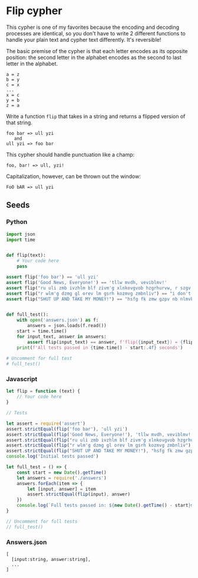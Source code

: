 # Flip cypher

This cypher is one of my favorites because the encoding and decoding processes are identical, so you don't have
to write 2 different functions to handle your plain text and cypher text differently. It's reversible!

The basic premise of the cypher is that each letter encodes as its opposite position: the second letter in the alphabet
encodes as the second to last letter in the alphabet.<br>
```
a = z
b = y
c = x
...
x = c
y = b
z = a
```
Write a function `flip` that takes in a string and returns a flipped version of that string.
```
foo bar => ull yzi
   and
ull yzi => foo bar
```
This cypher should handle punctuation like a champ:
```
foo, bar! => ull, yzi!
```
Capitalization, however, can be thrown out the window:
```
FoO bAR => ull yzi
```

## Seeds
### Python
```python
import json
import time


def flip(text):
    # Your code here
    pass

assert flip('foo bar') == 'ull yzi'
assert flip('Good News, Everyone!') == 'tllw mvdh, veviblmv!'
assert flip("ru uli zmb ivzhlm blf zivm'g xlnkovgvob hzgrhurvw, r szgv blf") == "if for any reason you aren't completely satisfied, i hate you"
assert flip("r wlm'g dzmg gl orev lm gsrh kozmvg zmbnliv") == "i don't want to live on this planet anymore"
assert flip("SHUT UP AND TAKE MY MONEY!") == "hsfg fk zmw gzpv nb nlmvb!"


def full_test():
    with open('answers.json') as f:
        answers = json.loads(f.read())
    start = time.time()
    for input_text, answer in answers:
        assert flip(input_text) == answer, f'flip({input_text}) = {flip(input_text)} != {answer}'
    print(f'All tests passed in {time.time() - start:.4f} seconds')
    
# Uncomment for full test
# full_test()

```

### Javascript
```javascript
let flip = function (text) {
    // Your code here
}

// Tests

let assert = require('assert')
assert.strictEqual(flip('foo bar'), 'ull yzi')
assert.strictEqual(flip('Good News, Everyone!'), 'tllw mvdh, veviblmv!')
assert.strictEqual(flip("ru uli zmb ivzhlm blf zivm'g xlnkovgvob hzgrhurvw, r szgv blf"), "if for any reason you aren't completely satisfied, i hate you")
assert.strictEqual(flip("r wlm'g dzmg gl orev lm gsrh kozmvg zmbnliv"), "i don't want to live on this planet anymore")
assert.strictEqual(flip("SHUT UP AND TAKE MY MONEY!"), "hsfg fk zmw gzpv nb nlmvb!")
console.log('Initial tests passed')

let full_test = () => {
    const start = new Date().getTime()
    let answers = require('./answers')
    answers.forEach(item => {
        let [input, answer] = item
        assert.strictEqual(flip(input), answer)
    })
    console.log(`Full tests passed in: ${new Date().getTime() - start}ms`)
}

// Uncomment for full tests
// full_test()

```
### Answers.json
```
[
  [input:string, answer:string],
  ...
]
```
